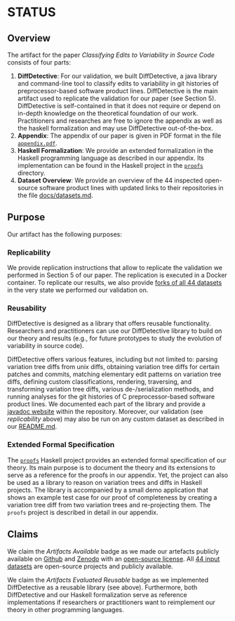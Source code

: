 # STATUS
## Overview
The artifact for the paper _Classifying Edits to Variability in Source Code_ consists of four parts:

1. **DiffDetective**: For our validation, we built DiffDetective, a java library and command-line tool to classify edits to variability in git histories of preprocessor-based software product lines. 
  DiffDetective is the main artifact used to replicate the validation for our paper (see Section 5).
  DiffDetective is self-contained in that it does not require or depend on in-depth knowledge on the theoretical foundation of our work.
  Practitioners and researches are free to ignore the appendix as well as the haskell formalization and may use DiffDetective out-of-the-box.
2. **Appendix**: The appendix of our paper is given in PDF format in the file [`appendix.pdf`][ddappendix].
3. **Haskell Formalization**: We provide an extended formalization in the Haskell programming language as described in our appendix. Its implementation can be found in the Haskell project in the [`proofs`][ddproofs] directory.
4. **Dataset Overview**: We provide an overview of the 44 inspected open-source software product lines with updated links to their repositories in the file [docs/datasets.md][dddatasets].

## Purpose
Our artifact has the following purposes:

### **Replicability**
We provide replication instructions that allow to replicate the validation we performed in Section 5 of our paper.
The replication is executed in a Docker container. To replicate our results, we also provide [forks of all 44 datasets][ddforks] in the very state we performed our validation on.

### **Reusability**
DiffDetective is designed as a library that offers reusable functionality.
Researchers and practitioners can use our DiffDetective library to build on our theory and results (e.g., for future prototypes to study the evolution of variability in source code).

DiffDetective offers various features, including but not limited to:
parsing variation tree diffs from unix diffs, obtaining variation tree diffs for certain patches and commits, matching elementary edit patterns on variation tree diffs, defining custom classifications, rendering, traversing, and transforming variation tree diffs, various de-/serialization methods, and running analyses for the git histories of C preprocessor-based software product lines. We documented each part of the library and provide a [javadoc website][dddocumentation] within the repository.
Moreover, our validation (see _replicability_ above) may also be run on any custom dataset as described in our [README.md][ddreadme].

### **Extended Formal Specification**
The [`proofs`][ddproofs] Haskell project provides an extended formal specification of our theory.
Its main purpose is to document the theory and its extensions to serve as a reference for the proofs in our appendix.
Yet, the project can also be used as a library to reason on variation trees and diffs in Haskell projects.
The library is accompanied by a small demo application that shows an example test case for our proof of completeness by creating a variation tree diff from two variation trees and re-projecting them.
The `proofs` project is described in detail in our appendix.

## Claims
We claim the _Artifacts Available_ badge as we made our artefacts publicly available on [Github][ddgithub] and [Zenodo][ddzenodo] with an [open-source license][ddlicense]. All [44 input datasets][ddforks] are open-source projects and publicly available.

We claim the _Artifacts Evaluated Reusable_ badge as we implemented DiffDetective as a reusable library (see above).
Furthermore, both DiffDetective and our Haskell formalization serve as reference implementations if researchers or practitioners want to reimplement our theory in other programming languages.

[ddgithub]: https://github.com/VariantSync/DiffDetective/tree/esecfse22
[ddzenodo]: UNDEFINED
[ddreadme]: https://github.com/VariantSync/DiffDetective/tree/esecfse22/README.md
[ddappendix]: https://github.com/VariantSync/DiffDetective/raw/esecfse22/appendix.pdf
[ddproofs]: https://github.com/VariantSync/DiffDetective/tree/esecfse22/proofs
[ddlicense]: https://github.com/VariantSync/DiffDetective/blob/main/LICENSE.LGPL3
[dddatasets]: docs/datasets.md
[ddforks]: docs/replication/datasets.md
[dddocumentation]: https://variantsync.github.io/DiffDetective/docs/javadoc/
